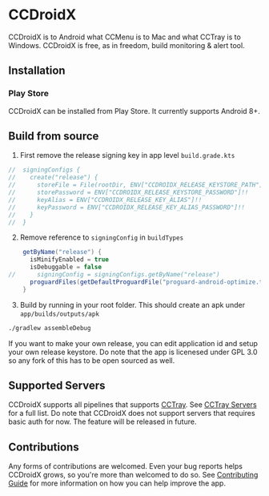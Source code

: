 # CCDroidX

CCDroidX is to Android what CCMenu is to Mac and what CCTray is to Windows. CCDroidX is free, as in freedom, build monitoring & alert tool.

## Installation

### Play Store

CCDroidX can be installed from Play Store. It currently supports Android 8+.

## Build from source

1. First remove the release signing key in app level `build.grade.kts`

```groovy
//  signingConfigs {
//    create("release") {
//      storeFile = File(rootDir, ENV["CCDROIDX_RELEASE_KEYSTORE_PATH"]!!)
//      storePassword = ENV["CCDROIDX_RELEASE_KEYSTORE_PASSWORD"]!!
//      keyAlias = ENV["CCDROIDX_RELEASE_KEY_ALIAS"]!!
//      keyPassword = ENV["CCDROIDX_RELEASE_KEY_ALIAS_PASSWORD"]!!
//    }
//  }
```

2. Remove reference to `signingConfig` in `buildTypes`

```groovy
    getByName("release") {
      isMinifyEnabled = true
      isDebuggable = false
//      signingConfig = signingConfigs.getByName("release")
      proguardFiles(getDefaultProguardFile("proguard-android-optimize.txt"), "proguard-rules.pro")
    }
```

3. Build by running in your root folder. This should create an apk under `app/builds/outputs/apk`

```sh
./gradlew assembleDebug
```

If you want to make your own release, you can edit application id and setup your own release keystore. Do note that the app is licenesed under GPL 3.0 so any fork of this has to be open sourced as well.

## Supported Servers

CCDroidX supports all pipelines that supports [CCTray](https://cctray.org/v1/). See [CCTray Servers](https://cctray.org/servers/) for a full list. Do note that CCDroidX does not support servers that requires basic auth for now. The feature will be released in future.

## Contributions

Any forms of contributions are welcomed. Even your bug reports helps CCDroidX grows, so you're more than welcomed to do so. See [Contributing Guide](CONTRIBUTING.md) for more information on how you can help improve the app.
